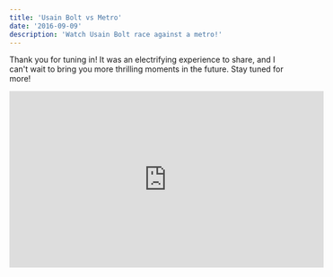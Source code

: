 ```yaml
---
title: 'Usain Bolt vs Metro'
date: '2016-09-09'
description: 'Watch Usain Bolt race against a metro!'
---
```


Thank you for tuning in! It was an electrifying experience to share, and I can't wait to bring you more thrilling moments in the future. Stay tuned for more!


<iframe width="560" height="315" src="https://www.youtube.com/embed/BVxC8hdTq9w" frameborder="0" allow="accelerometer; autoplay; encrypted-media; gyroscope; picture-in-picture" allowfullscreen></iframe>
